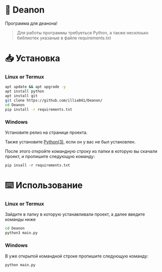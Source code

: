 # 🔎 Deanon

Программа для деанона!
> Для работы программы требуеться Python, а также несклоько библиотек указаные в файле requirements.txt
# 📥 Установка
### Linux or Termux 
```sh
apt update && apt upgrade -y
apt install python
apt install git
git clone https://github.com/illia841/Deanon/
cd Deanon
pip install -r requirements.txt
```
### Windows
Установите релиз на странице проекта.

Также установите [Python(3)](https://www.python.org/downloads/), если он у вас не был установлен. 

После этого откройте командную строку из папки в которую вы скачали проект, и пропишите следующую команду:

```pip insall -r requirements.txt```

# ⌨️ Использование 
### Linux or Termux 
Зайдите в папку в которую устанавливали проект, а далее введите команды ниже
```sh
cd Deanon
python3 main.py
```

### Windows
В уже открытой командной строке пропишите следующую команду:
```sh
python main.py
```
